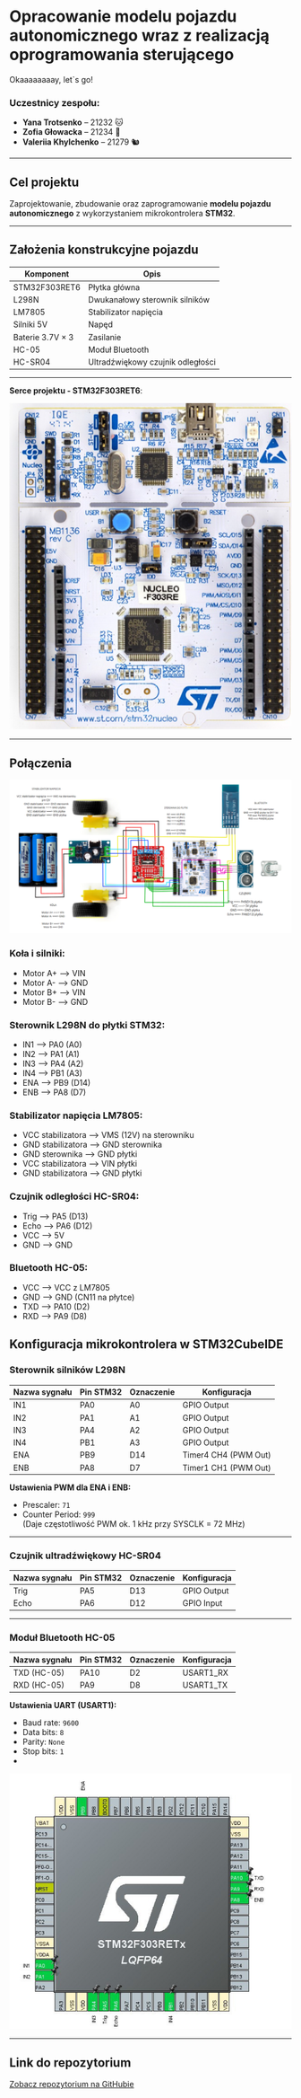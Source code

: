 # Opracowanie modelu pojazdu autonomicznego wraz z realizacją oprogramowania sterującego 

Okaaaaaaaay, let`s go!

### Uczestnicy zespołu:
- **Yana Trotsenko** – 21232 🐱  
- **Zofia Głowacka** – 21234 🐻   
- **Valeriia Khylchenko** – 21279 🐿️ 

---

## Cel projektu

Zaprojektowanie, zbudowanie oraz zaprogramowanie **modelu pojazdu autonomicznego** z wykorzystaniem mikrokontrolera **STM32**.

---

## Założenia konstrukcyjne pojazdu

| Komponent                           | Opis                                      |
|-------------------------------------|-------------------------------------------|
| STM32F303RET6                       | Płytka główna                             |
| L298N                               | Dwukanałowy sterownik silników            |
| LM7805                              | Stabilizator napięcia                     |
| Silniki 5V                          | Napęd                                     |
| Baterie 3.7V × 3                    | Zasilanie                                 |
| HC-05                               | Moduł Bluetooth                           |
| HC-SR04                             | Ultradźwiękowy czujnik odległości         |

---

 **Serce projektu - STM32F303RET6**:  



![Użyta płytka](img/PLYTKA.png)

---

## Połączenia

![Schemat](img/schematnormalny.png)

### Koła i silniki:
- Motor A+ --> VIN
- Motor A- --> GND
- Motor B+ --> VIN
- Motor B- --> GND

### Sterownik L298N do płytki STM32:
- IN1 --> PA0 (A0)
- IN2 --> PA1 (A1)
- IN3 --> PA4 (A2)
- IN4 --> PB1 (A3)
- ENA --> PB9 (D14)
- ENB --> PA8 (D7)


### Stabilizator napięcia LM7805:
- VCC stabilizatora --> VMS (12V) na sterowniku
- GND stabilizatora --> GND sterownika
- GND sterownika --> GND płytki
- VCC stabilizatora --> VIN płytki
- GND stabilizatora --> GND płytki


### Czujnik odległości HC-SR04:
- Trig --> PA5 (D13)
- Echo --> PA6 (D12)
- VCC --> 5V
- GND --> GND


### Bluetooth HC-05:
- VCC --> VCC z LM7805
- GND --> GND (CN11 na płytce)
- TXD --> PA10 (D2)
- RXD --> PA9 (D8)


## Konfiguracja mikrokontrolera w STM32CubeIDE

### Sterownik silników L298N

| Nazwa sygnału | Pin STM32 | Oznaczenie | Konfiguracja        |
|---------------|-----------|------------|----------------------|
| IN1           | PA0       | A0         | GPIO Output          |
| IN2           | PA1       | A1         | GPIO Output          |
| IN3           | PA4       | A2         | GPIO Output          |
| IN4           | PB1       | A3         | GPIO Output          |
| ENA           | PB9       | D14        | Timer4 CH4 (PWM Out) |
| ENB           | PA8       | D7         | Timer1 CH1 (PWM Out) |

**Ustawienia PWM dla ENA i ENB:**
- Prescaler: `71`
- Counter Period: `999`  
(Daje częstotliwość PWM ok. 1 kHz przy SYSCLK = 72 MHz)

---

### Czujnik ultradźwiękowy HC-SR04

| Nazwa sygnału | Pin STM32 | Oznaczenie | Konfiguracja   |
|---------------|-----------|------------|----------------|
| Trig          | PA5       | D13        | GPIO Output    |
| Echo          | PA6       | D12        | GPIO Input     |

---

### Moduł Bluetooth HC-05

| Nazwa sygnału | Pin STM32 | Oznaczenie | Konfiguracja   |
|---------------|-----------|------------|----------------|
| TXD (HC-05)   | PA10      | D2         | USART1_RX      |
| RXD (HC-05)   | PA9       | D8         | USART1_TX      |

**Ustawienia UART (USART1):**
- Baud rate: `9600`
- Data bits: `8`
- Parity: `None`
- Stop bits: `1`
- 
![KonfigIde](img/konfigide.jpg)

---





## Link do repozytorium 
[Zobacz repozytorium na GitHubie](https://github.com/yunayana/Projekt_SWiM_2025)

